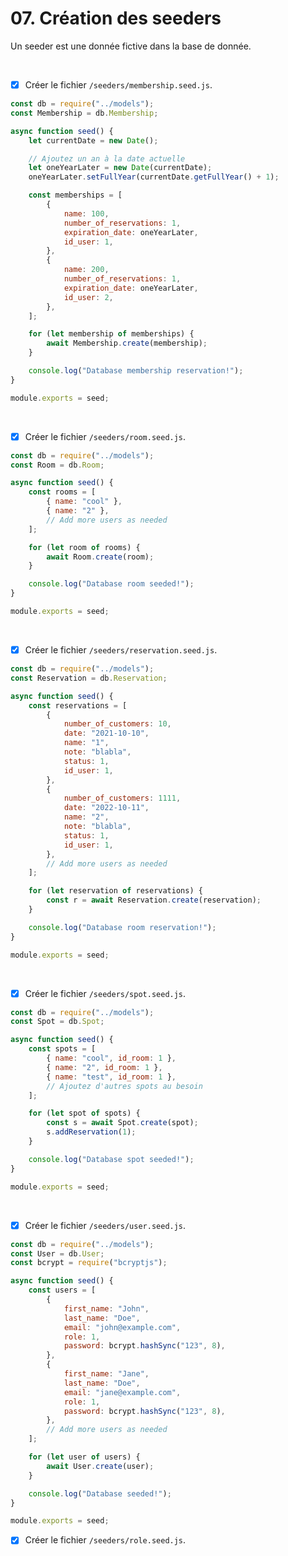 # 07. Création des seeders

Un seeder est une donnée fictive dans la base de donnée.

<br>


- [x] Créer le fichier `/seeders/membership.seed.js`.
```javascript
const db = require("../models");
const Membership = db.Membership;

async function seed() {
    let currentDate = new Date();

    // Ajoutez un an à la date actuelle
    let oneYearLater = new Date(currentDate);
    oneYearLater.setFullYear(currentDate.getFullYear() + 1);

    const memberships = [
        {
            name: 100,
            number_of_reservations: 1,
            expiration_date: oneYearLater,
            id_user: 1,
        },
        {
            name: 200,
            number_of_reservations: 1,
            expiration_date: oneYearLater,
            id_user: 2,
        },
    ];

    for (let membership of memberships) {
        await Membership.create(membership);
    }

    console.log("Database membership reservation!");
}

module.exports = seed;
```

<br>

- [x] Créer le fichier `/seeders/room.seed.js`.
```javascript
const db = require("../models");
const Room = db.Room;

async function seed() {
    const rooms = [
        { name: "cool" },
        { name: "2" },
        // Add more users as needed
    ];

    for (let room of rooms) {
        await Room.create(room);
    }

    console.log("Database room seeded!");
}

module.exports = seed;
```

<br>

- [x] Créer le fichier `/seeders/reservation.seed.js`.
```javascript
const db = require("../models");
const Reservation = db.Reservation;

async function seed() {
    const reservations = [
        {
            number_of_customers: 10,
            date: "2021-10-10",
            name: "1",
            note: "blabla",
            status: 1,
            id_user: 1,
        },
        {
            number_of_customers: 1111,
            date: "2022-10-11",
            name: "2",
            note: "blabla",
            status: 1,
            id_user: 1,
        },
        // Add more users as needed
    ];

    for (let reservation of reservations) {
        const r = await Reservation.create(reservation);
    }

    console.log("Database room reservation!");
}

module.exports = seed;

```

<br>

- [x] Créer le fichier `/seeders/spot.seed.js`.
```javascript
const db = require("../models");
const Spot = db.Spot;

async function seed() {
    const spots = [
        { name: "cool", id_room: 1 },
        { name: "2", id_room: 1 },
        { name: "test", id_room: 1 },
        // Ajoutez d'autres spots au besoin
    ];

    for (let spot of spots) {
        const s = await Spot.create(spot);
        s.addReservation(1);
    }

    console.log("Database spot seeded!");
}

module.exports = seed;

```

<br>

- [x] Créer le fichier `/seeders/user.seed.js`.
```javascript
const db = require("../models");
const User = db.User;
const bcrypt = require("bcryptjs");

async function seed() {
    const users = [
        {
            first_name: "John",
            last_name: "Doe",
            email: "john@example.com",
            role: 1,
            password: bcrypt.hashSync("123", 8),
        },
        {
            first_name: "Jane",
            last_name: "Doe",
            email: "jane@example.com",
            role: 1,
            password: bcrypt.hashSync("123", 8),
        },
        // Add more users as needed
    ];

    for (let user of users) {
        await User.create(user);
    }

    console.log("Database seeded!");
}

module.exports = seed;
```

- [x] Créer le fichier `/seeders/role.seed.js`.
```javascript

```
